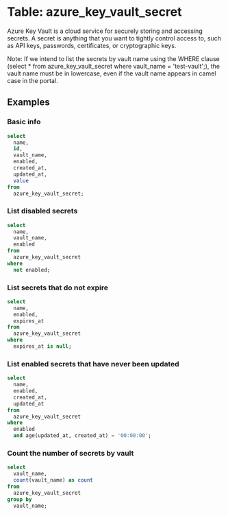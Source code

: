 # Table: azure_key_vault_secret

Azure Key Vault is a cloud service for securely storing and accessing secrets. A secret is anything that you want to tightly control access to, such as API keys, passwords, certificates, or cryptographic keys.

Note: If we intend to list the secrets by vault name using the WHERE clause (select * from azure_key_vault_secret where vault_name = 'test-vault';), the vault name must be in lowercase, even if the vault name appears in camel case in the portal.

## Examples

### Basic info

```sql
select
  name,
  id,
  vault_name,
  enabled,
  created_at,
  updated_at,
  value
from
  azure_key_vault_secret;
```

### List disabled secrets

```sql
select
  name,
  vault_name,
  enabled
from
  azure_key_vault_secret
where
  not enabled;
```

### List secrets that do not expire

```sql
select
  name,
  enabled,
  expires_at
from
  azure_key_vault_secret
where
  expires_at is null;
```

### List enabled secrets that have never been updated

```sql
select
  name,
  enabled,
  created_at,
  updated_at
from
  azure_key_vault_secret
where
  enabled
  and age(updated_at, created_at) = '00:00:00';
```

### Count the number of secrets by vault

```sql
select
  vault_name,
  count(vault_name) as count
from
  azure_key_vault_secret
group by
  vault_name;
```

